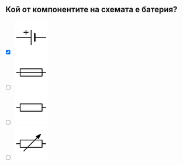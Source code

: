 ## Кой от компонентите на схемата е батерия?

<!-- Верният отговор е отбелязан с [X] -->

- [X] ![A](../../../assets/battery.svg)
- [ ] ![B](../../../assets/fuse.svg)
- [ ] ![C](../../../assets/resistor.svg)
- [ ] ![D](../../../assets/var-resistor.svg)
